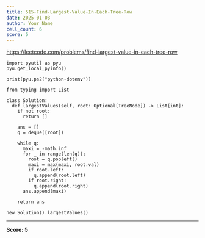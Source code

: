 ```yaml
---
title: 515-Find-Largest-Value-In-Each-Tree-Row
date: 2025-01-03
author: Your Name
cell_count: 6
score: 5
---
```


https://leetcode.com/problems/find-largest-value-in-each-tree-row


```
import pyutil as pyu
pyu.get_local_pyinfo()
```


```
print(pyu.ps2("python-dotenv"))
```


```
from typing import List
```


```
class Solution:
  def largestValues(self, root: Optional[TreeNode]) -> List[int]:
    if not root:
      return []

    ans = []
    q = deque([root])

    while q:
      maxi = -math.inf
      for _ in range(len(q)):
        root = q.popleft()
        maxi = max(maxi, root.val)
        if root.left:
          q.append(root.left)
        if root.right:
          q.append(root.right)
      ans.append(maxi)

    return ans
```


```
new Solution().largestValues()
```


---
**Score: 5**